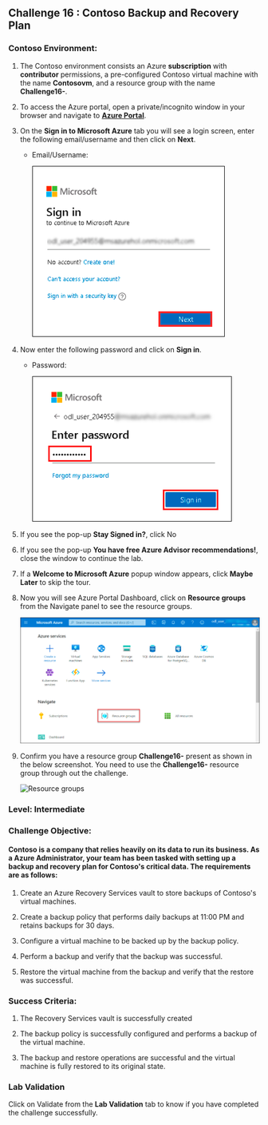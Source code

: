 ## Challenge 16 : Contoso Backup and Recovery Plan

### **Contoso Environment:** 

1. The Contoso environment consists an Azure **subscription** with **contributor** permissions, a pre-configured Contoso virtual machine with the name **Contosovm<inject key="DeploymentID" enableCopy="false"/>**, and a resource group with the name **Challenge16-<inject key="DeploymentID" enableCopy="false"/>**.

1. To access the Azure portal, open a private/incognito window in your browser and navigate to **[Azure Portal](https://portal.azure.com)**.

1. On the **Sign in to Microsoft Azure** tab you will see a login screen, enter the following email/username and then click on **Next**. 
   * Email/Username: <inject key="AzureAdUserEmail"></inject>
   
     ![](media/image7.png "Enter Email")
     
1. Now enter the following password and click on **Sign in**.
   * Password: <inject key="AzureAdUserPassword"></inject>
   
     ![](media/image8.png "Enter Password")
     
1. If you see the pop-up **Stay Signed in?**, click No

1. If you see the pop-up **You have free Azure Advisor recommendations!**, close the window to continue the lab.

1. If a **Welcome to Microsoft Azure** popup window appears, click **Maybe Later** to skip the tour.
   
1. Now you will see Azure Portal Dashboard, click on **Resource groups** from the Navigate panel to see the resource groups.

    ![](media/select-rg.png "Resource groups")
   
1. Confirm you have a resource group **Challenge16-<inject key="DeploymentID" enableCopy="false"/>** present as shown in the below screenshot. You need to use the **Challenge16-<inject key="DeploymentID" enableCopy="false"/>** resource group through out the challenge.

    ![](media/openai1.png "Resource groups")
   

### **Level:**  Intermediate

### **Challenge Objective:**

#### Contoso is a company that relies heavily on its data to run its business. As a Azure Administrator, your team has been tasked with setting up a backup and recovery plan for Contoso's critical data. The requirements are as follows:

1. Create an Azure Recovery Services vault to store backups of Contoso's virtual machines.

1. Create a backup policy that performs daily backups at 11:00 PM and retains backups for 30 days.

1. Configure a virtual machine to be backed up by the backup policy.

1. Perform a backup and verify that the backup was successful.

1. Restore the virtual machine from the backup and verify that the restore was successful.

### Success Criteria:

1. The Recovery Services vault is successfully created

1. The backup policy is successfully configured and performs a backup of the virtual machine.

1. The backup and restore operations are successful and the virtual machine is fully restored to its original state.

### Lab Validation

Click on Validate from the **Lab Validation** tab to know if you have completed the challenge successfully.



